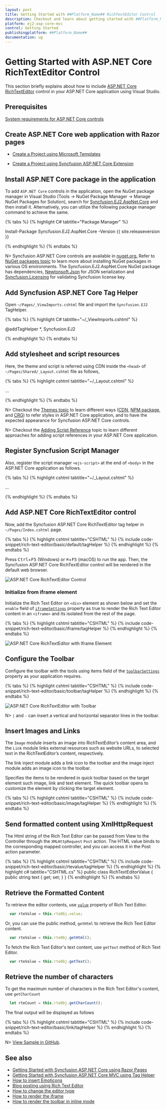 ```yaml
---
layout: post
title: Getting Started with ##Platform_Name## RichTextEditor Control
description: Checkout and learn about getting started with ##Platform_Name## RichTextEditor control of Syncfusion Essential JS 2 and more details.
platform: ej2-asp-core-mvc
control: Getting Started
publishingplatform: ##Platform_Name##
documentation: ug
---
```



# Getting Started with ASP.NET Core RichTextEditor Control

This section briefly explains about how to include [ASP.NET Core RichTextEditor](https://www.syncfusion.com/aspnet-core-ui-controls/wysiwyg-rich-text-editor) control in your ASP.NET Core application using Visual Studio.

## Prerequisites

[System requirements for ASP.NET Core controls](https://ej2.syncfusion.com/aspnetcore/documentation/system-requirements)

## Create ASP.NET Core web application with Razor pages

* [Create a Project using Microsoft Templates](https://learn.microsoft.com/en-us/aspnet/core/tutorials/razor-pages/razor-pages-start?view=aspnetcore-6.0&tabs=visual-studio#create-a-razor-pages-web-app)

* [Create a Project using Syncfusion ASP.NET Core Extension](https://ej2.syncfusion.com/aspnetcore/documentation/getting-started/project-template)

## Install ASP.NET Core package in the application

To add `ASP.NET Core` controls in the application, open the NuGet package manager in Visual Studio (Tools → NuGet Package Manager → Manage NuGet Packages for Solution), search for [Syncfusion.EJ2.AspNet.Core](https://www.nuget.org/packages/Syncfusion.EJ2.AspNet.Core/) and then install it.  Alternatively, you can utilize the following package manager command to achieve the same.

{% tabs %}
{% highlight C# tabtitle="Package Manager" %}

Install-Package Syncfusion.EJ2.AspNet.Core -Version {{ site.releaseversion }}

{% endhighlight %}
{% endtabs %}

N> Syncfusion ASP.NET Core controls are available in [nuget.org.](https://www.nuget.org/packages?q=syncfusion.EJ2) Refer to [NuGet packages topic](https://ej2.syncfusion.com/aspnetcore/documentation/nuget-packages) to learn more about installing NuGet packages in various OS environments. The Syncfusion.EJ2.AspNet.Core NuGet package has dependencies, [Newtonsoft.Json](https://www.nuget.org/packages/Newtonsoft.Json/) for JSON serialization and [Syncfusion.Licensing](https://www.nuget.org/packages/Syncfusion.Licensing/) for validating Syncfusion license key.

## Add Syncfusion ASP.NET Core Tag Helper
Open `~/Pages/_ViewImports.cshtml` file and import the `Syncfusion.EJ2` TagHelper.

{% tabs %}
{% highlight C# tabtitle="~/_ViewImports.cshtml" %}

@addTagHelper *, Syncfusion.EJ2

{% endhighlight %}
{% endtabs %}

## Add stylesheet and script resources

Here, the theme and script is referred using CDN inside the `<head>` of `~/Pages/Shared/_Layout.cshtml` file as follows,

{% tabs %}
{% highlight cshtml tabtitle="~/_Layout.cshtml" %}

<head>
    ...
    <!-- Syncfusion ASP.NET Core controls styles -->
    <link rel="stylesheet" href="https://cdn.syncfusion.com/ej2/{{ site.ej2version }}/fluent.css" />
    <!-- Syncfusion ASP.NET Core controls scripts -->
    <script src="https://cdn.syncfusion.com/ej2/{{ site.ej2version }}/dist/ej2.min.js"></script>
</head>

{% endhighlight %}
{% endtabs %}

N> Checkout the [Themes topic](https://ej2.syncfusion.com/aspnetcore/documentation/appearance/theme) to learn different ways ([CDN](https://ej2.syncfusion.com/aspnetcore/documentation/common/adding-script-references#cdn-reference), [NPM package](https://ej2.syncfusion.com/aspnetcore/documentation/common/adding-script-references#node-package-manager-npm), and [CRG](https://ej2.syncfusion.com/aspnetcore/documentation/common/custom-resource-generator)) to refer styles in ASP.NET Core application, and to have the expected appearance for Syncfusion ASP.NET Core controls.

N> Checkout the [Adding Script Reference](https://ej2.syncfusion.com/aspnetcore/documentation/common/adding-script-references) topic to learn different approaches for adding script references in your ASP.NET Core application.

## Register Syncfusion Script Manager

Also, register the script manager `<ejs-script>` at the end of `<body>` in the ASP.NET Core application as follows.

{% tabs %}
{% highlight cshtml tabtitle="~/_Layout.cshtml" %}

<body>
    ...
    <!-- Syncfusion ASP.NET Core Script Manager -->
    <ejs-scripts></ejs-scripts>
</body>

{% endhighlight %}
{% endtabs %}

## Add ASP.NET Core RichTextEditor control

Now, add the Syncfusion ASP.NET Core RichTextEditor tag helper in `~/Pages/Index.cshtml` page.

{% tabs %}
{% highlight cshtml tabtitle="CSHTML" %}
{% include code-snippet/rich-text-editor/basic/default/tagHelper %}
{% endhighlight %}
{% endtabs %}

Press <kbd>Ctrl</kbd>+<kbd>F5</kbd> (Windows) or <kbd>⌘</kbd>+<kbd>F5</kbd> (macOS) to run the app. Then, the Syncfusion ASP.NET Core RichTextEditor control will be rendered in the default web browser.

![ASP.NET Core RichTextEditor Control](images/richtexteditor-control.png)

### Initialize from iframe element

Initialize the Rich Text Editor on `<div>` element as shown below and set the `enable` field of [`iframeSettings`](https://help.syncfusion.com/cr/aspnetcore-js2/Syncfusion.EJ2.RichTextEditor.RichTextEditor.html#Syncfusion_EJ2_RichTextEditor_RichTextEditor_IframeSettings) property as true to render the Rich Text Editor content in an `<iframe>` and its isolated from the rest of the page.

{% tabs %}
{% highlight cshtml tabtitle="CSHTML" %}
{% include code-snippet/rich-text-editor/basic/iframe/tagHelper %}
{% endhighlight %}
{% endtabs %}

![ASP.NET Core RichTextEditor with Iframe Element](images/richtexteditor-iframe-element.png)

## Configure the Toolbar

Configure the toolbar with the tools using items field of the [`toolbarSettings`](https://help.syncfusion.com/cr/aspnetcore-js2/Syncfusion.EJ2.RichTextEditor.RichTextEditor.html#Syncfusion_EJ2_RichTextEditor_RichTextEditor_ToolbarSettings) property as your application requires.

{% tabs %}
{% highlight cshtml tabtitle="CSHTML" %}
{% include code-snippet/rich-text-editor/basic/toolbar/tagHelper %}
{% endhighlight %}
{% endtabs %}

![ASP.NET Core RichTextEditor with Toolbar](images/richtexteditor-with-toolbar.png)

N> `|` and `-` can insert a vertical and horizontal separator lines in the toolbar.

## Insert Images and Links

The `Image` module inserts an image into RichTextEditor’s content area, and the `Link` module links external resources such as website URLs, to selected text in the RichTextEditor’s content, respectively.

The link inject module adds a link icon to the toolbar and the image inject module adds an image icon to the toolbar.

Specifies the items to be rendered in quick toolbar based on the target element such image, link and text element. The quick toolbar opens to customize the element by clicking the target element.

{% tabs %}
{% highlight cshtml tabtitle="CSHTML" %}
{% include code-snippet/rich-text-editor/basic/image/tagHelper %}
{% endhighlight %}
{% endtabs %}

## Send formatted content using XmlHttpRequest

The Html string of the Rich Text Editor can be passed from View to the Controller through the `XMLHttpRequest` `Post` action. The HTML value binds to the corresponding mapped controller, and you can access it in the Post action parameter.

{% tabs %}
{% highlight cshtml tabtitle="CSHTML" %}
{% include code-snippet/rich-text-editor/basic/rtevalue/tagHelper %}
{% endhighlight %}
{% highlight c# tabtitle="CSHTML.cs" %}
public class RichTextEditorValue
{
    public string text { get; set; }
}
{% endhighlight %}
{% endtabs %}

## Retrieve the Formatted Content

To retrieve the editor contents, use [`value`](https://help.syncfusion.com/cr/aspnetcore-js2/Syncfusion.EJ2.RichTextEditor.RichTextEditor.html#Syncfusion_EJ2_RichTextEditor_RichTextEditor_Value) property of Rich Text Editor.

```javascript
  var rteValue = this.rteObj.value;
```

Or, you can use the public method, `getHtml` to retrieve the Rich Text Editor content.

```javascript
  var rteValue = this.rteObj.getHtml();
```

To fetch the Rich Text Editor's text content, use `getText` method of Rich Text Editor.

```javascript
  var rteValue = this.rteObj.getText();
```

## Retrieve the number of characters

To get the maximum number of characters in the Rich Text Editor's content, use `getCharCount`

```typescript
  let rteCount = this.rteObj.getCharCount();
```

The final output will be displayed as follows

{% tabs %}
{% highlight cshtml tabtitle="CSHTML" %}
{% include code-snippet/rich-text-editor/basic/link/tagHelper %}
{% endhighlight %}
{% endtabs %}

N> [View Sample in GitHub](https://github.com/SyncfusionExamples/ASP-NET-Core-Getting-Started-Examples/tree/main/RichTextEditor/ASP.NET%20Core%20Tag%20Helper%20Examples).

## See also

* [Getting Started with Syncfusion ASP.NET Core using Razor Pages](https://ej2.syncfusion.com/aspnetcore/documentation/getting-started/razor-pages)
* [Getting Started with Syncfusion ASP.NET Core MVC using Tag Helper](https://ej2.syncfusion.com/aspnetcore/documentation/getting-started/aspnet-core-mvc-taghelper)
* [How to insert Emoticons](https://ej2.syncfusion.com/aspnetcore/RichTextEditor/InsertEmoticons#/bootstrap5)
* [Blog posting using Rich Text Editor](https://ej2.syncfusion.com/aspnetcore/RichTextEditor/Forums#/bootstrap5)
* [How to change the editor type](./formation)
* [How to render the iframe](./iframe)
* [How to render the toolbar in inline mode](./inline-mode)
